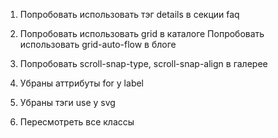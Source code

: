 1. Попробовать использовать тэг details в секции faq
2. Попробовать использовать grid в каталоге
Попробовать использовать grid-auto-flow в блоге
3. Попробовать scroll-snap-type, scroll-snap-align в галерее


3. Убраны аттрибуты for у label
4. Убраны тэги use у svg
5. Пересмотреть все классы